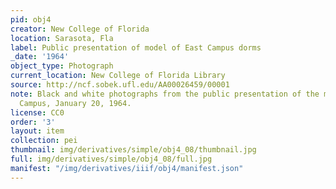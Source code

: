```yaml
---
pid: obj4
creator: New College of Florida
location: Sarasota, Fla
label: Public presentation of model of East Campus dorms
_date: '1964'
object_type: Photograph
current_location: New College of Florida Library
source: http://ncf.sobek.ufl.edu/AA00026459/00001
note: Black and white photographs from the public presentation of the model of east
  Campus, January 20, 1964.
license: CC0
order: '3'
layout: item
collection: pei
thumbnail: img/derivatives/simple/obj4_08/thumbnail.jpg
full: img/derivatives/simple/obj4_08/full.jpg
manifest: "/img/derivatives/iiif/obj4/manifest.json"
---
```


